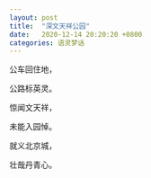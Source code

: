 ```yaml
---
layout: post
title:  "深文天祥公园"
date:   2020-12-14 20:20:20 +0800
categories: 语灵梦话
---
```


公车回住地，

公路标英灵。

惊闻文天祥，

未能入园悼。

就义北京城，

壮哉丹青心。